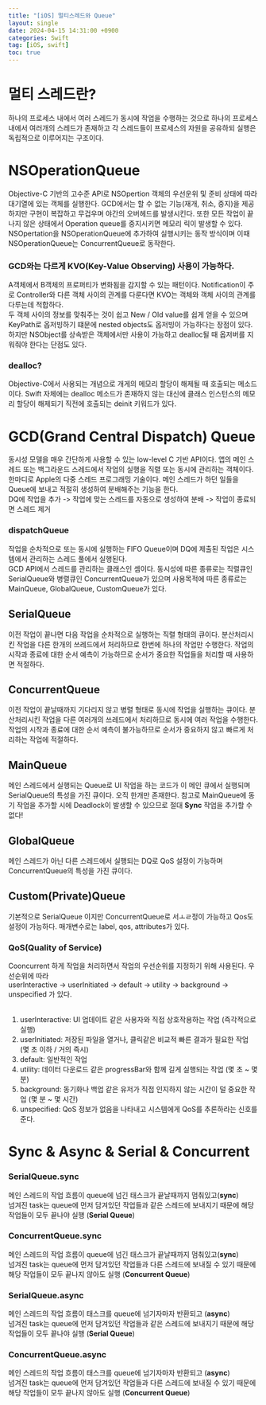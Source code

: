 ```yaml
---
title: "[iOS] 멀티스레드와 Queue"
layout: single
date: 2024-04-15 14:31:00 +0900
categories: Swift
tag: [iOS, swift]
toc: true
---
```


# 멀티 스레드란?
하나의 프로세스 내에서 여러 스레드가 동시에 작업을 수행하는 것으로 하나의 프로세스 내에서 여러개의 스레드가 존재하고 각 스레드들이 프로세스의 자원을 공유하되 실행은 독립적으로 이루어지는 구조이다.

# NSOperationQueue
Objective-C 기반의 고수준 API로 NSOpertion 객체의 우선운위 및 준비 상태에 따라 대기열에 있는 객체를 실행한다. GCD에서는 할 수 없는 기능(재개, 취소, 중지)을 제공하지만 구현이 복잡하고 무겁우며 야간의 오버헤드를 발생시킨다. 또한 모든 작업이 끝나지 않은 상태에서 Operation queue를 중지시키면 메모리 릭이 발생할 수 있다. NSOpertation을 NSOperationQueue에 추가하여 실행시키는 동작 방식이며 이때 NSOperationQueue는 ConcurrentQueue로 동작한다.

### GCD와는 다르게 KVO(Key-Value Observing) 사용이 가능하다.
A객체에서 B객체의 프로퍼티가 변화됨을 감지할 수 있는 패턴이다. Notification이 주로 Controller와 다른 객체 사이의 관계를 다룬다면 KVO는 객체와 객체 사이의 관계를 다루는데 적합하다. <br>
두 객체 사이의 정보를 맞춰주는 것이 쉽고 New / Old value를 쉽게 얻을 수 있으며 KeyPath로 옵저빙하기 떄문에 nested objects도 옵저빙이 가능하다는 장점이 있다. <br>
하지만 NSObject를 상속받은 객체에서만 사용이 가능하고 dealloc될 때 옵저버를 지워줘야 한다는 단점도 있다.

### dealloc?
Objective-C에서 사용되는 개념으로 개게의 메모리 할당이 해제될 때 호출되는 메소드이다. Swift 자체에는 dealloc 메소드가 존재하지 않는 대신에 클래스 인스턴스의 메모리 할당이 해제되기 직전에 호출되는 deinit 키워드가 있다.

# GCD(Grand Central Dispatch) Queue
동시성 모델을 매우 간단하게 사용할 수 있는 low-level C 기반 API이다. 앱의 메인 스레드 또는 백그라운드 스레드에서 작업의 실행을 직렬 또는 동시에 관리하는 객체이다. 한마디로 Apple의 다중 스레드 프로그래밍 기술이다. 메인 스레드가 하던 일들을 Queue에 보내고 적절히 생성하여 분배해주는 기능을 한다. <br>
DQ에 작업을 추가 -> 작업에 맞는 스레드를 자동으로 생성하여 분배 -> 작업이 종료되면 스레드 제거

### dispatchQueue
작업을 순차적으로 또는 동시에 실행하는 FIFO Queue이며 DQ에 제출된 작업은 시스템에서 관리하는 스레드 풀에서 실행된다. <br>
GCD API에서 스레드를 관리하는 클래스인 셈이다. 동시성에 따른 종류로는 직렬큐인 SerialQueue와 병렬큐인 ConcurrentQueue가 있으며 사용목적에 따른 종류로는 MainQueue, GlobalQueue, CustomQueue가 있다.

## SerialQueue
이전 작업이 끝나면 다음 작업을 순차적으로 실행하는 직렬 형태의 큐이다. 분산처리시킨 작업을 다른 한개의 쓰레드에서 처리하므로 한번에 하나의 작업만 수행한다. 작업의 시작과 종료에 대한 순서 예측이 가능하므로 순서가 중요한 작업들을 처리할 때 사용하면 적절하다.

## ConcurrentQueue
이전 작업이 끝날때까지 기다리지 않고 병렬 형태로 동시에 작업을 실행하는 큐이다. 분산처리시킨 작업을 다른 여러개의 쓰레드에서 처리하므로 동시에 여러 작업을 수행한다. 작업의 시작과 종료에 대한 순서 예측이 불가능하므로 순서가 중요하지 않고 빠르게 처리하는 작업에 적절하다.

## MainQueue
메인 스레드에서 실행되는 Queue로 UI 작업을 하는 코드가 이 메인 큐에서 실행되며 SerialQueue의 특성을 가진 큐이다. 오직 한개만 존재한다. 참고로 MainQueue에 동기 작업을 추가할 시에 Deadlock이 발생할 수 있으므로 절대 **Sync** 작업을 추가할 수 없다!

## GlobalQueue
메인 스레드가 아닌 다른 스레드에서 실행되는 DQ로 QoS 설정이 가능하며 ConcurrentQueue의 특성을 가진 큐이다.

## Custom(Private)Queue
기본적으로 SerialQueue 이지만 ConcurrentQueue로 서ㅗㄹ정이 가능하고 Qos도 설정이 가능하다. 매개변수로는 label, qos, attributes가 있다.

### QoS(Quality of Service)
Cooncurrent 하게 작업을 처리하면서 작업의 우선순위를 지정하기 위해 사용된다. 우선순위에 따라 <br>
userInteractive -> userInitiated -> default -> utility -> background -> unspecified 가 있다. <br>
<br>
1. userInteractive: UI 업데이트 같은 사용자와 직접 상호작용하는 작업 (즉각적으로 실행) <br>
2. userInitiated: 저장된 파일을 열거나, 클릭같은 비교적 빠른 결과가 필요한 작업 (몇 초 이하 / 거의 즉시) <br>
3. default: 일반적인 작업 <br>
4. utility: 데이터 다운로드 같은 progressBar와 함께 길게 실행되는 작업 (몇 초 ~ 몇 분) <br>
5. background: 동기화나 백업 같은 유저가 직접 인지하지 않는 시간이 덜 중요한 작업 (몇 분 ~ 몇 시간) <br>
6. unspecified: QoS 정보가 없음을 나타내고 시스템에게 QoS를 추론하라는 신호를 준다.

# Sync & Async & Serial & Concurrent
### SerialQueue.sync
메인 스레드의 작업 흐름이 queue에 넘긴 태스크가 끝날때까지 멈춰있고(**sync**) <br>
넘겨진 task는 queue에 먼저 담겨있던 작업들과 같은 스레드에 보내지기 때문에 해당 작업들이 모두 끝나야 실행 (**Serial Queue**)

### ConcurrentQueue.sync
메인 스레드의 작업 흐름이 queue에 넘긴 태스크가 끝날때까지 멈춰있고(**sync**) <br>
넘겨진 task는 queue에 먼저 담겨있던 작업들과 다른 스레드에 보내질 수 있기 때문에 해당 작업들이 모두 끝나지 않아도 실행 (**Concurrent Queue**)

### SerialQueue.async
메인 스레드의 작업 흐름이 태스크를 queue에 넘기자마자 반환되고 (**async**) <br>
넘겨진 task는 queue에 먼저 담겨있던 작업들과 같은 스레드에 보내지기 때문에 해당 작업들이 모두 끝나야 실행 (**Serial Queue**)

### ConcurrentQueue.async
메인 스레드의 작업 흐름이 태스크를 queue에 넘기자마자 반환되고 (**async**) <br>
넘겨진 task는 queue에 먼저 담겨있던 작업들과 다른 스레드에 보내질 수 있기 때문에 해당 작업들이 모두 끝나지 않아도 실행 (**Concurrent Queue**)

